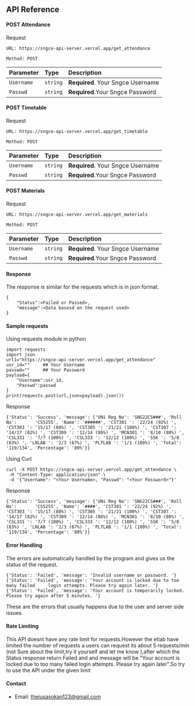 
## API Reference

#### POST Attendance


Request

    URL: https://sngce-api-server.vercel.app/get_attendance

    Method: POST


| Parameter | Type     | Description                       |
| :-------- | :------- | :-------------------------------- |
| `Username`| `string` | **Required**. Your Sngce Username |
| `Passwd`  |  `string`| **Required**.Your Sngce Password |

#### POST Timetable


Request

    URL: https://sngce-api-server.vercel.app/get_timetable

    Method: POST


| Parameter | Type     | Description                       |
| :-------- | :------- | :-------------------------------- |
| `Username`| `string` | **Required**. Your Sngce Username |
| `Passwd`  |  `string`| **Required**.Your Sngce Password |

#### POST Materials


Request

    URL: https://sngce-api-server.vercel.app/get_materials

    Method: POST


| Parameter | Type     | Description                       |
| :-------- | :------- | :-------------------------------- |
| `Username`| `string` | **Required**. Your Sngce Username |
| `Passwd`  |  `string`| **Required**.Your Sngce Password |


#### Response

The response is similar for the requests which is in json format.

    {
        "Status":<Failed or Passed>,
        "message":<Data basesd on the request used>
    }


#### Sample requests

Using requests module in python

    import requests
    import json
    url1="https://sngce-api-server.vercel.app/get_attendance"
    usr_id=""     ## Your Username
    passwd=""     ## Your Password
    payload={
        "Username":usr_id,
        "Passwd":passwd
    }
    print(requests.post(url,json=payload).json())

Response

    {'Status': 'Success', 'message': {'UNi Reg No': 'SNG22CS###', 'Roll No':       'CS5255', 'Name': '######', 'CST301 ': '22/24 (92%) ', 'CST303 ': '15/17 (88%) ', 'CST305 ': '21/21 (100%) ', 'CST307 ': '14/17 (82%) ', 'CST309 ': '12/14 (86%) ', 'MCN301 ': '8/10 (80%) ', 'CSL331 ': '7/7 (100%) ', 'CSL333 ': '12/12 (100%) ', 'SSK ': '5/8 (63%) ', 'LNLAB ': '2/3 (67%) ', 'PLTLAB ': '1/1 (100%) ', 'Total': '119/134', 'Percentage': '89%'}}

Using Curl

    curl -X POST https://sngce-api-server.vercel.app/get_attendance \
     -H "Content-Type: application/json" \
     -d '{"Username": "<Your Username>, "Passwd": "<Your Password>"}'

Response

    {'Status': 'Success', 'message': {'UNi Reg No': 'SNG22CS###', 'Roll No':       'CS5255', 'Name': '####', 'CST301 ': '22/24 (92%) ', 'CST303 ': '15/17 (88%) ', 'CST305 ': '21/21 (100%) ', 'CST307 ': '14/17 (82%) ', 'CST309 ': '12/14 (86%) ', 'MCN301 ': '8/10 (80%) ', 'CSL331 ': '7/7 (100%) ', 'CSL333 ': '12/12 (100%) ', 'SSK ': '5/8 (63%) ', 'LNLAB ': '2/3 (67%) ', 'PLTLAB ': '1/1 (100%) ', 'Total': '119/134', 'Percentage': '89%'}}

#### Error Handling

The errors are automatically handled by the program and gives us the status of the request.

    {'Status': 'Failed', 'message': 'Invalid username or password. '}
    {'Status': 'Failed', 'message': 'Your account is locked due to too many failed     login attempts. Please try again later. '}
    {'Status': 'Failed', 'message': 'Your account is temporarily locked. Please try again after 5 minutes. '}

These are the errors that usually happens due to the user and server side issues.

#### Rate Limiting
This API doesnt have any rate limit for requests.However the etlab have limited the number of requests a users can request its about 5 requests/min (not Sure about the limit,try it yourself and let me know ),after which the Status response return Failed and and message will be "Your account is locked due to too many failed login attempts. Please try again later".So try to use the API under the given limit

#### Contact
* Email: thejusasokan123@gmail.com


